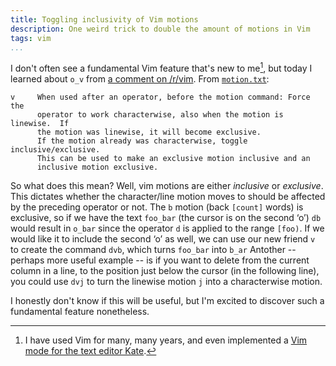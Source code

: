 ```yaml
---
title: Toggling inclusivity of Vim motions
description: One weird trick to double the amount of motions in Vim
tags: vim
...
```


I don't often see a fundamental Vim feature that's new to me[^1], but today
I learned about `o_v` from [a comment on
/r/vim](http://www.reddit.com/r/vim/comments/24wbuz/command_to_delete_one_full_word_backwards/chbbkfk).
From [`motion.txt`](http://vimdoc.sourceforge.net/htmldoc/motion.html):

    v     When used after an operator, before the motion command: Force the
          operator to work characterwise, also when the motion is linewise.  If
          the motion was linewise, it will become exclusive.
          If the motion already was characterwise, toggle inclusive/exclusive.
          This can be used to make an exclusive motion inclusive and an
          inclusive motion exclusive.

So what does this mean? Well, vim motions are either *inclusive* or *exclusive*.
This dictates whether the character/line motion moves to should be affected by
the preceding operator or not. The `b` motion (back `[count]` words) is
exclusive, so if we have the text `foo̲bar` (the cursor is on the second ‘o’)
`db` would result in `o̲bar` since the operator `d` is applied to the range
`[foo)`. If we would like it to include the second ‘o’ as well, we can use our
new friend `v` to create the command `dvb`, which turns `foo̲bar` into `b̲ar`
Antother -- perhaps more useful example -- is if you want to delete from the
current column in a line, to the position just below the cursor (in the
following line), you could use `dvj` to turn the linewise motion `j` into a
characterwise motion.

I honestly don't know if this will be useful, but I'm excited to discover such
a fundamental feature nonetheless.

[^1]: I have used Vim for many, many years, and even implemented a [Vim mode for
the text editor Kate](http://kate-editor.org/kate-vi-mode/).
